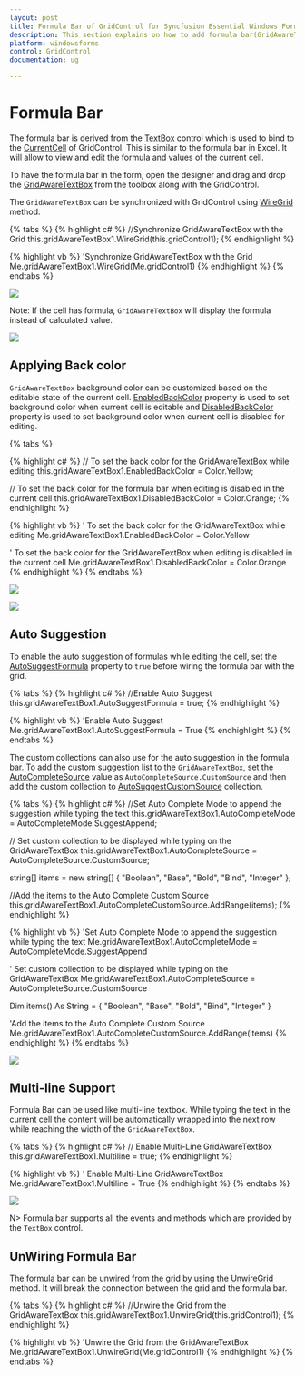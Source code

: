 ```yaml
---
layout: post
title: Formula Bar of GridControl for Syncfusion Essential Windows Forms
description: This section explains on how to add formula bar(GridAwareTextBox) in applicaation and its usablilities
platform: windowsforms
control: GridControl
documentation: ug

---
```

# Formula Bar

The formula bar is derived from the [TextBox](https://msdn.microsoft.com/en-us/library/system.windows.forms.textbox.aspx#) control which is used to bind to the [CurrentCell](http://help.syncfusion.com/cr/cref_files/windowsforms/grid/Syncfusion.Grid.Grouping.Windows~Syncfusion.Windows.Forms.Grid.Grouping.GridNestedTableControl~CurrentCell.html#) of GridControl. This is similar to the formula bar in Excel. It will allow to view and edit the formula and values of the current cell.  

To have the formula bar in the form, open the designer and drag and drop the [GridAwareTextBox](http://help.syncfusion.com/cr/cref_files/windowsforms/grid/Syncfusion.Grid.Windows~Syncfusion.Windows.Forms.Grid.GridAwareTextBox_members.html#) from the toolbox along with the GridControl.

The `GridAwareTextBox` can be synchronized with GridControl using [WireGrid](http://help.syncfusion.com/cr/cref_files/windowsforms/grid/Syncfusion.Grid.Windows~Syncfusion.Windows.Forms.Grid.GridAwareTextBox~WireGrid.html#) method. 

{% tabs %}
{% highlight c# %}
//Synchronize GridAwareTextBox with the Grid
this.gridAwareTextBox1.WireGrid(this.gridControl1);
{% endhighlight %}

{% highlight vb %}
'Synchronize GridAwareTextBox with the Grid
Me.gridAwareTextBox1.WireGrid(Me.gridControl1)
{% endhighlight %}
{% endtabs %}

![](CellGrid_FormulaBar_images/CellGrid_FormulaBar_img1.jpeg)


Note: If the cell has formula, `GridAwareTextBox` will display the formula instead of calculated value.

![](CellGrid_FormulaBar_images/CellGrid_FormulaBar_img2.jpeg)


## Applying Back color 

`GridAwareTextBox` background color can be customized based on the editable state of the current cell. [EnabledBackColor](http://help.syncfusion.com/cr/cref_files/windowsforms/grid/Syncfusion.Grid.Windows~Syncfusion.Windows.Forms.Grid.GridAwareTextBox~EnabledBackColor.html#) property is used to set background color when current cell is editable and [DisabledBackColor](http://help.syncfusion.com/cr/cref_files/windowsforms/grid/Syncfusion.Grid.Windows~Syncfusion.Windows.Forms.Grid.GridAwareTextBox~DisabledBackColor.html#) property is used to set background color when current cell is disabled for editing. 

{% tabs %}

{% highlight c# %}
// To set the back color for the GridAwareTextBox while editing 
this.gridAwareTextBox1.EnabledBackColor = Color.Yellow;

// To set the back color for the formula bar when editing is disabled in the current cell
this.gridAwareTextBox1.DisabledBackColor = Color.Orange;
{% endhighlight %}

{% highlight vb %}
' To set the back color for the GridAwareTextBox while editing 
Me.gridAwareTextBox1.EnabledBackColor = Color.Yellow

' To set the back color for the GridAwareTextBox when editing is disabled in the current cell
Me.gridAwareTextBox1.DisabledBackColor = Color.Orange
{% endhighlight %}
{% endtabs %}

![](CellGrid_FormulaBar_images/CellGrid_FormulaBar_img3.jpeg)

![](CellGrid_FormulaBar_images/CellGrid_FormulaBar_img4.jpeg)


## Auto Suggestion

To enable the auto suggestion of formulas while editing the cell, set the [AutoSuggestFormula](http://help.syncfusion.com/cr/cref_files/windowsforms/grid/Syncfusion.Grid.Windows~Syncfusion.Windows.Forms.Grid.GridAwareTextBox~AutoSuggestFormula.html#) property to `true` before wiring the formula bar with the grid. 

{% tabs %}
{% highlight c# %}
//Enable Auto Suggest
this.gridAwareTextBox1.AutoSuggestFormula = true;
{% endhighlight %}

{% highlight vb %}
'Enable Auto Suggest
Me.gridAwareTextBox1.AutoSuggestFormula = True
{% endhighlight %}
{% endtabs %}

The custom collections can also use for the auto suggestion in the formula bar. To add the custom suggestion list to the `GridAwareTextBox`, set the [AutoCompleteSource](https://msdn.microsoft.com/en-us/library/system.windows.forms.textbox.autocompletesource.aspx# "") value as `AutoCompleteSource.CustomSource` and then add the custom collection to [AutoSuggestCustomSource](https://msdn.microsoft.com/en-us/library/system.windows.forms.textbox.autocompletecustomsource.aspx# "") collection.

{% tabs %}
{% highlight c# %}
//Set Auto Complete Mode to append the suggestion while typing the text
this.gridAwareTextBox1.AutoCompleteMode = AutoCompleteMode.SuggestAppend;

// Set custom collection to be displayed while typing on the GridAwareTextBox
this.gridAwareTextBox1.AutoCompleteSource = AutoCompleteSource.CustomSource;

string[] items = new string[] { "Boolean", "Base", "Bold", "Bind", "Integer" };

//Add the items to the Auto Complete Custom Source
this.gridAwareTextBox1.AutoCompleteCustomSource.AddRange(items);
{% endhighlight %}

{% highlight vb %}
'Set Auto Complete Mode to append the suggestion while typing the text
Me.gridAwareTextBox1.AutoCompleteMode = AutoCompleteMode.SuggestAppend

' Set custom collection to be displayed while typing on the GridAwareTextBox
Me.gridAwareTextBox1.AutoCompleteSource = AutoCompleteSource.CustomSource

Dim items() As String = { "Boolean", "Base", "Bold", "Bind", "Integer" }

'Add the items to the Auto Complete Custom Source
Me.gridAwareTextBox1.AutoCompleteCustomSource.AddRange(items)
{% endhighlight %}
{% endtabs %}

![](CellGrid_FormulaBar_images/CellGrid_FormulaBar_img5.jpeg)


## Multi-line Support

Formula Bar can be used like multi-line textbox. While typing the text in the current cell the content will be automatically wrapped into the next row while reaching the width of the `GridAwareTextBox`. 

{% tabs %}
{% highlight c# %}
// Enable Multi-Line GridAwareTextBox
this.gridAwareTextBox1.Multiline = true;
{% endhighlight %}

{% highlight vb %}
' Enable Multi-Line GridAwareTextBox
Me.gridAwareTextBox1.Multiline = True
{% endhighlight %}
{% endtabs %}

![](CellGrid_FormulaBar_images/CellGrid_FormulaBar_img6.jpeg)


N> Formula bar supports all the events and methods which are provided by the `TextBox` control.

## UnWiring Formula Bar

The formula bar can be unwired from the grid by using the [UnwireGrid](http://help.syncfusion.com/cr/cref_files/windowsforms/grid/Syncfusion.Grid.Windows~Syncfusion.Windows.Forms.Grid.GridAwareTextBox~UnwireGrid.html#) method. It will break the connection between the grid and the formula bar.

{% tabs %}
{% highlight c# %}
//Unwire the Grid from the GridAwareTextBox
this.gridAwareTextBox1.UnwireGrid(this.gridControl1);
{% endhighlight %}

{% highlight vb %}
'Unwire the Grid from the GridAwareTextBox
Me.gridAwareTextBox1.UnwireGrid(Me.gridControl1)
{% endhighlight %}
{% endtabs %}

